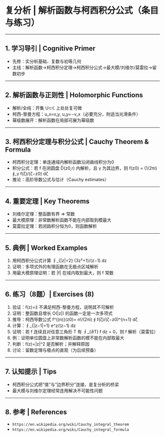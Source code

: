 # 复分析 | 解析函数与柯西积分公式（条目与练习）

---

## 1. 学习导引 | Cognitive Primer

- 先修：实分析基础、复数与初等几何
- 主线：解析函数→柯西积分定理→柯西积分公式→最大模/刘维尔/莫雷拉→留数初步

---

## 2. 解析函数与正则性 | Holomorphic Functions

- 解析/全纯：开集 U⊂ℂ 上处处复可微
- 柯西-黎曼方程：u_x=v_y, u_y=−v_x（必要充分，附适当光滑条件）
- 幂级数展开：解析函数在局部可展为幂级数

---

## 3. 柯西积分定理与积分公式 | Cauchy Theorem & Formula

- 柯西积分定理：单连通域内解析函数沿闭曲线积分为0
- 积分公式：若 f 在闭圆盘 D̄(z0,r) 内解析，且 γ 为其边界，则
  f(z0) = (1/2πi) ∮_γ f(ζ)/(ζ−z0) dζ
- 推论：高阶导数公式与估计（Cauchy estimates）

---

## 4. 重要定理 | Key Theorems

- 刘维尔定理：整函数有界 ⇒ 常数
- 最大模原理：非常数解析函数不能在内部取到模最大
- 莫雷拉定理：若闭路积分恒为0，则函数解析

---

## 5. 典例 | Worked Examples

1) 用柯西积分公式计算 ∮_{|z|=2} (3z²+1)/(z−1) dz
2) 证明：多项式外的有理函数在无极点区域解析
3) 用最大模原理证明：若 |f| 在域内取到最大，则 f 常数

---

## 6. 练习（8题）| Exercises (8)

1) 验证：f(z)=z̄ 不满足柯西-黎曼方程，说明其不可解析
2) 证明：整函数且增长 O(|z|) 的函数一定是一次多项式
3) 推导：柯西导数公式 f^{(n)}(z0)= n!/(2πi) ∮ f(ζ)/(ζ−z0)^{n+1} dζ
4) 计算：∮_{|z−1|=1} e^z/(z−1) dz
5) 证明：若 f 连续且对任意三角形 T 有 ∮_{∂T} f dz = 0，则 f 解析（莫雷拉）
6) 例：证明单位圆盘上非常数解析函数的模不能在内部取最大
7) 判断：f(z)=|z|^2 是否解析；并解释原因
8) 讨论：留数定理与极点的直观（为后续预备）

---

## 7. 认知提示 | Tips

- 柯西积分公式把“值”与“边界积分”连接，是复分析的桥梁
- 最大模与刘维尔定理经常连用解决不可能性问题

---

## 8. 参考 | References

- `https://en.wikipedia.org/wiki/Cauchy_integral_theorem`
- `https://en.wikipedia.org/wiki/Cauchy_integral_formula`
